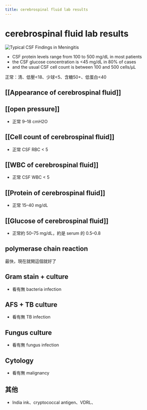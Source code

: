 ```yaml
---
title: cerebrospinal fluid lab results
---
```

# cerebrospinal fluid lab results

![Typical CSF Findings in Meningitis](https://i.imgur.com/tbH3fnx.png)
- CSF protein levels range from 100 to 500 mg/dL in most patients
- the CSF glucose concentration is <45 mg/dL in 80% of cases
- and the usual CSF cell count is between 100 and 500 cells/μL

正常：清、低壓<18、少球<5、含糖50+、低蛋白<40

## [[Appearance of cerebrospinal fluid]]
## [[open pressure]]
* 正常 9–18 cmH2O
## [[Cell count of cerebrospinal fluid]]
* 正常 CSF RBC < 5
## [[WBC of cerebrospinal fluid]]
* 正常 CSF WBC < 5
## [[Protein of cerebrospinal fluid]]
* 正常 15–40 mg/dL

## [[Glucose of cerebrospinal fluid]]
* 正常約 50–75 mg/dL，約是 serum 的 0.5–0.8

## polymerase chain reaction
最快，現在就開這個就好了
## Gram stain + culture
* 看有無 bacteria infection
## AFS + TB culture
* 看有無 TB infection
## Fungus culture
* 看有無 fungus infection

## Cytology
* 看有無 malignancy
## 其他
* India ink、cryptococcal antigen、VDRL、
